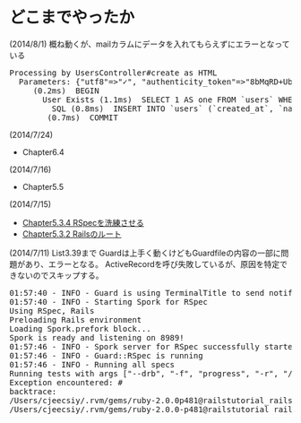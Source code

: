 # どこまでやったか

(2014/8/1)
概ね動くが、mailカラムにデータを入れてもらえずにエラーとなっている
<pre>
Processing by UsersController#create as HTML
  Parameters: {"utf8"=>"✓", "authenticity_token"=>"8bMqRD+Ubb/rBeGocP7WmD5pZjtaSPvk+xKZRg5+B20=", "user"=>{"name"=>"koni", "email"=>"hoge@hoge.com", "password"=>"[FILTERED]", "password_confirmation"=>"[FILTERED]"}, "commit"=>"Create my account"}
     (0.2ms)  BEGIN
       User Exists (1.1ms)  SELECT 1 AS one FROM `users` WHERE `users`.`email` = 'hoge@hoge.com' LIMIT 1
         SQL (0.8ms)  INSERT INTO `users` (`created_at`, `name`, `password_digest`, `updated_at`) VALUES ('2014-07-31 17:14:03', 'koni', '$2a$10$AyeNd3krSF5ROdbjtQOYUu2G6g8U64N7eKjJmKbT0LjYgtuyUOHSe', '2014-07-31 17:14:03')
	    (0.7ms)  COMMIT
</pre>


(2014/7/24)
- Chapter6.4

(2014/7/16)
- Chapter5.5

(2014/7/15)
- [Chapter5.3.4 RSpecを洗練させる](http://railstutorial.jp/chapters/filling-in-the-layout?version=4.0#sec-pretty_rspec)
- [Chapter5.3.2 Railsのルート](http://railstutorial.jp/chapters/filling-in-the-layout?version=4.0#sec-rails_routes)

(2014/7/11)
List3.39まで
Guardは上手く動くけどもGuardfileの内容の一部に問題があり、エラーとなる。
ActiveRecordを呼び失敗しているが、原因を特定できないのでスキップする。

<pre>
01:57:40 - INFO - Guard is using TerminalTitle to send notifications.
01:57:40 - INFO - Starting Spork for RSpec
Using RSpec, Rails
Preloading Rails environment
Loading Spork.prefork block...
Spork is ready and listening on 8989!
01:57:46 - INFO - Spork server for RSpec successfully started
01:57:46 - INFO - Guard::RSpec is running
01:57:46 - INFO - Running all specs
Running tests with args ["--drb", "-f", "progress", "-r", "/Users/cjeecsiy/.rvm/gems/ruby-2.0.0-p481@railstutorial_rails_4_0/gems/guard-rspec-2.5.0/lib/guard/rspec/formatter.rb", "-f", "Guard::RSpec::Formatter", "--failure-exit-code", "2", "spec"]...
Exception encountered: #<ActiveRecord::ConnectionNotEstablished: ActiveRecord::ConnectionNotEstablished>
backtrace:
/Users/cjeecsiy/.rvm/gems/ruby-2.0.0p481@railstutorial_rails_4_0/gems/activerecord-4.0.4/lib/active_record/connection_adapters/abstract/connection_pool.rb:546:in `retrieve_connection'
/Users/cjeecsiy/.rvm/gems/ruby-2.0.0-p481@railstutorial_rails_4_0/gems/activerecord-4.0.4/lib/active_record/connection_handling.rb:79:in `retrieve_connection'
</pre>
